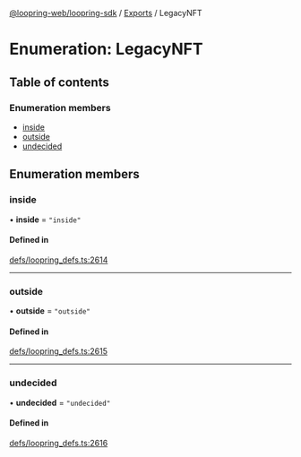 [@loopring-web/loopring-sdk](../README.md) / [Exports](../modules.md) / LegacyNFT

# Enumeration: LegacyNFT

## Table of contents

### Enumeration members

- [inside](LegacyNFT.md#inside)
- [outside](LegacyNFT.md#outside)
- [undecided](LegacyNFT.md#undecided)

## Enumeration members

### inside

• **inside** = `"inside"`

#### Defined in

[defs/loopring_defs.ts:2614](https://github.com/Loopring/loopring_sdk/blob/6d0be7c/src/defs/loopring_defs.ts#L2614)

___

### outside

• **outside** = `"outside"`

#### Defined in

[defs/loopring_defs.ts:2615](https://github.com/Loopring/loopring_sdk/blob/6d0be7c/src/defs/loopring_defs.ts#L2615)

___

### undecided

• **undecided** = `"undecided"`

#### Defined in

[defs/loopring_defs.ts:2616](https://github.com/Loopring/loopring_sdk/blob/6d0be7c/src/defs/loopring_defs.ts#L2616)
